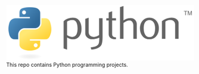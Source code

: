 ![Python](https://github.com/joshfarias/Python/blob/main/images/python-logo.png)
This repo contains Python programming projects.
